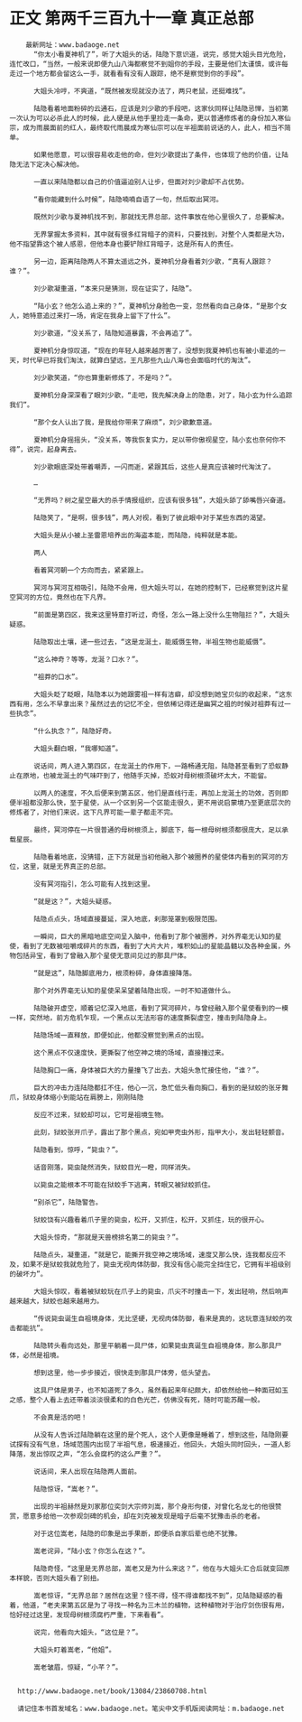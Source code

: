 # 正文 第两千三百九十一章 真正总部
        最新网址：www.badaoge.net
          “你太小看夏神机了”，听了大姐头的话，陆隐下意识道，说完，感觉大姐头目光危险，连忙改口，“当然，一般来说即便九山八海都察觉不到姐你的手段，主要是他们太谨慎，或许每走过一个地方都会留这么一手，就看看有没有人跟踪，绝不是察觉到你的手段”。
      
          大姐头冷哼，不爽道，“既然被发现就没办法了，两只老鼠，还挺难找”。
      
          陆隐看着地面粉碎的云通石，应该是刘少歌的手段吧，这家伙同样让陆隐忌惮，当初第一次认为可以必杀此人的时候，此人硬是从他手里捡走一条命，更以普通修炼者的身份加入寒仙宗，成为雨晨面前的红人，最终取代雨晨成为寒仙宗可以在半祖面前说话的人，此人，相当不简单。
      
          如果他愿意，可以很容易收走他的命，但刘少歌提出了条件，也体现了他的价值，让陆隐无法下定决心解决他。
      
          一直以来陆隐都以自己的价值逼迫别人让步，但面对刘少歌却不占优势。
      
          “看你能藏到什么时候”，陆隐喃喃自语了一句，然后取出冥河。
      
          既然刘少歌与夏神机找不到，那就找无界总部，这件事放在他心里很久了，总要解决。
      
          无界掌握太多资料，其中就有很多红背暗子的资料，只要找到，对整个人类都是大功，他不指望靠这个被人感恩，但他本身也要铲除红背暗子，这是所有人的责任。
      
          另一边，距离陆隐两人不算太遥远之外，夏神机分身看着刘少歌，“真有人跟踪？谁？”。
      
          刘少歌凝重道，“本来只是猜测，现在证实了，陆隐”。
      
          “陆小玄？他怎么追上来的？”，夏神机分身脸色一变，忽然看向自己身体，“是那个女人，她特意追过来打一场，肯定在我身上留下了什么”。
      
          刘少歌道，“没关系了，陆隐知道暴露，不会再追了”。
      
          夏神机分身惊叹道，“现在的年轻人越来越厉害了，没想到我夏神机也有被小辈追的一天，时代早已将我们淘汰，就算白望远，王凡那些九山八海也会面临时代的淘汰”。
      
          刘少歌笑道，“你也算重新修炼了，不是吗？”。
      
          夏神机分身深深看了眼刘少歌，“走吧，我先解决身上的隐患，对了，陆小玄为什么追踪我们”。
      
          “那个女人认出了我，是我给你带来了麻烦”，刘少歌歉意道。
      
          夏神机分身摇摇头，“没关系，等我恢复实力，足以带你傲视星空，陆小玄也奈何你不得”，说完，起身离去。
      
          刘少歌眼底深处带着嘲弄，一闪而逝，紧跟其后，这些人是真应该被时代淘汰了。
      
          …
      
          “无界吗？树之星空最大的杀手情报组织，应该有很多钱”，大姐头舔了舔嘴唇兴奋道。
      
          陆隐笑了，“是啊，很多钱”，两人对视，看到了彼此眼中对于某些东西的渴望。
      
          大姐头是从小被上圣雷恩培养出的海盗本能，而陆隐，纯粹就是本能。
      
          两人
      
          看着冥河朝一个方向而去，紧紧跟上。
      
          冥河与冥河互相吸引，陆隐不会用，但大姐头可以，在她的控制下，已经察觉到这片星空冥河的方位，竟然也在下凡界。
      
          “前面是第四区，我来这里特意打听过，奇怪，怎么一路上没什么生物阻拦？”，大姐头疑惑。
      
          陆隐取出土壤，递一些过去，“这是龙涎土，能威慑生物，半祖生物也能威慑”。
      
          “这么神奇？等等，龙涎？口水？”。
      
          “祖莽的口水”。
      
          大姐头眨了眨眼，陆隐本以为她跟雾祖一样有洁癖，却没想到她宝贝似的收起来，“这东西有用，怎么不早拿出来？虽然过去的记忆不全，但依稀记得还是幽冥之祖的时候对祖莽有过一些执念”。
      
          “什么执念？”，陆隐好奇。
      
          大姐头翻白眼，“我哪知道”。
      
          说话间，两人进入第四区，在龙涎土的作用下，一路畅通无阻，陆隐甚至看到了恐蚁静止在原地，也被龙涎土的气味吓到了，他随手灭掉，恐蚁对母树根须破坏太大，不能留。
      
          以两人的速度，不久后便来到第五区，他们是直线行走，再加上龙涎土的功效，否则即便半祖都没那么快，至于星使，从一个区到另一个区能走很久，更不用说启蒙境乃至更底层次的修炼者了，对他们来说，这下凡界可能一辈子都走不完。
      
          最终，冥河停在一片很普通的母树根须上，脚底下，每一根母树根须都很庞大，足以承载星辰。
      
          陆隐看着地底，没猜错，正下方就是当初他融入那个被圈养的星使体内看到的冥河的方位，这里，就是无界真正的总部。
      
          没有冥河指引，怎么可能有人找到这里。
      
          “就是这？”，大姐头疑惑。
      
          陆隐点点头，场域直接蔓延，深入地底，刹那笼罩到极限范围。
      
          一瞬间，巨大的黑暗地底空间呈入脑中，他看到了那个被圈养，对外界毫无认知的星使，看到了无数被咀嚼成碎片的东西，看到了大片大片，堆积如山的星能晶髓以及各种金属，外物包括异宝，看到了曾融入那个星使无意间见过的那具尸体。
      
          “就是这”，陆隐脚底用力，根须粉碎，身体直接降落。
      
          那个对外界毫无认知的星使呆呆望着陆隐出现，一时不知道做什么。
      
          陆隐破开虚空，顺着记忆深入地底，看到了冥河碎片，与曾经融入那个星使看到的一模一样，突然地，前方危机乍现，一个黑点以无法形容的速度撕裂虚空，撞击到陆隐身上。
      
          陆隐场域一直释放，即便如此，他都没察觉到黑点的出现。
      
          这个黑点不仅速度快，更撕裂了他空神之境的场域，直接撞过来。
      
          陆隐胸口一痛，身体被巨大的力量撞飞了出去，大姐头急忙接住他，“谁？”。
      
          巨大的冲击力连陆隐都扛不住，他心一沉，急忙低头看向胸口，看到的是狱蛟的张牙舞爪，狱蛟身体缩小到能站在肩膀上，刚刚陆隐
      
          反应不过来，狱蛟却可以，它可是祖境生物。
      
          此刻，狱蛟张开爪子，露出了那个黑点，宛如甲壳虫外形，指甲大小，发出轻轻颤音。
      
          陆隐看到，惊呼，“毙虫？”。
      
          话音刚落，毙虫陡然消失，狱蛟目光一瞪，同样消失。
      
          以毙虫之能根本不可能在狱蛟手下逃离，转眼又被狱蛟抓住。
      
          “别杀它”，陆隐警告。
      
          狱蛟饶有兴趣看着爪子里的毙虫，松开，又抓住，松开，又抓住，玩的很开心。
      
          大姐头惊奇，“那就是天兽榜排名第二的毙虫？”。
      
          陆隐点头，凝重道，“就是它，能撕开我空神之境场域，速度又那么快，连我都反应不及，如果不是狱蛟我就危险了，毙虫无视肉体防御，我没有信心能完全挡住它，它拥有半祖级别的破坏力”。
      
          大姐头惊叹，看着被狱蛟玩在爪子上的毙虫，爪尖不时撞击一下，发出轻响，然后响声越来越大，狱蛟也越来越用力。
      
          “传说毙虫诞生自祖境身体，无比坚硬，无视肉体防御，看来是真的，这玩意连狱蛟的攻击都能抗”。
      
          陆隐转头看向远处，那里平躺着一具尸体，如果毙虫真诞生自祖境身体，那么那具尸体，必然是祖境。
      
          想到这里，他一步步接近，很快走到那具尸体旁，低头望去。
      
          这具尸体是男子，也不知道死了多久，虽然看起来年纪颇大，却依然给他一种面冠如玉之感，整个人看上去还带着淡淡很柔和的白色光芒，仿佛没有死，随时可能苏醒一般。
      
          不会真是活的吧！
      
          从没有人告诉过陆隐躺在这里的是个死人，这个人更像是睡着了，想到这些，陆隐刚要试探有没有气息，场域范围内出现了半祖气息，极速接近，他回头，大姐头同时回头，一道人影降落，发出惊叹之声，“怎么会腐朽的这么严重？”。
      
          说话间，来人出现在陆隐两人面前。
      
          陆隐惊讶，“嵩老？”。
      
          出现的半祖赫然是刘家那位奕剑大宗师刘嵩，那个身形佝偻，对曾化名龙七的他很赞赏，愿意多给他一次参观剑碑的机会，却在刘克被发现是暗子后毫不犹豫击杀的老者。
      
          对于这位嵩老，陆隐的印象是出手果断，即便杀自家后辈也绝不犹豫。
      
          嵩老诧异，“陆小玄？你怎么在这？”。
      
          陆隐奇怪，“这里是无界总部，嵩老又是为什么来这？”，他在与大姐头汇合后就变回原本样貌，否则大姐头看了别扭。
      
          嵩老惊讶，“无界总部？居然在这里？怪不得，怪不得谁都找不到”，见陆隐疑惑的看着，他道，“老夫来第五区是为了寻找一种名为三木兰的植物，这种植物对于治疗剑伤很有用，恰好经过这里，发现母树根须腐朽严重，下来看看”。
      
          说完，他看向大姐头，“这位是？”。
      
          大姐头盯着嵩老，“他姐”。
      
          嵩老皱眉，惊疑，“小芊？”。
      
      
      http://www.badaoge.net/book/13084/23860708.html
      
      请记住本书首发域名：www.badaoge.net。笔尖中文手机版阅读网址：m.badaoge.net